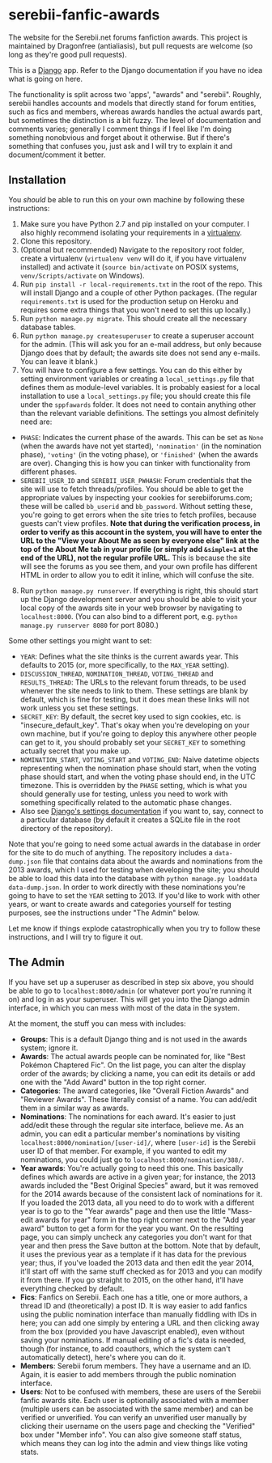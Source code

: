 # serebii-fanfic-awards
The website for the Serebii.net forums fanfiction awards. This project is maintained by Dragonfree (antialiasis), but pull requests are welcome (so long as they're good pull requests).

This is a [Django](http://www.djangoproject.com) app. Refer to the Django documentation if you have no idea what is going on here.

The functionality is split across two 'apps', "awards" and "serebii". Roughly, serebii handles accounts and models that directly stand for forum entities, such as fics and members, whereas awards handles the actual awards part, but sometimes the distinction is a bit fuzzy. The level of documentation and comments varies; generally I comment things if I feel like I'm doing something nonobvious and forget about it otherwise. But if there's something that confuses you, just ask and I will try to explain it and document/comment it better.


## Installation

You *should* be able to run this on your own machine by following these instructions:

1. Make sure you have Python 2.7 and pip installed on your computer. I also highly recommend isolating your requirements in a [virtualenv](https://pypi.python.org/pypi/virtualenv).
2. Clone this repository.
3. (Optional but recommended) Navigate to the repository root folder, create a virtualenv (`virtualenv venv` will do it, if you have virtualenv installed) and activate it (`source bin/activate` on POSIX systems, `venv/Scripts/activate` on Windows).
4. Run `pip install -r local-requirements.txt` in the root of the repo. This will install Django and a couple of other Python packages. (The regular `requirements.txt` is used for the production setup on Heroku and requires some extra things that you won't need to set this up locally.)
5. Run `python manage.py migrate`. This should create all the necessary database tables.
6. Run `python manage.py createsuperuser` to create a superuser account for the admin. (This will ask you for an e-mail address, but only because Django does that by default; the awards site does not send any e-mails. You can leave it blank.)
7. You will have to configure a few settings. You can do this either by setting environment variables or creating a `local_settings.py` file that defines them as module-level variables. It is probably easiest for a local installation to use a `local_settings.py` file; you should create this file under the `sppfawards` folder. It does not need to contain anything other than the relevant variable definitions. The settings you almost definitely need are:
  - `PHASE`: Indicates the current phase of the awards. This can be set as `None` (when the awards have not yet started), `'nomination'` (in the nomination phase), `'voting'` (in the voting phase), or `'finished'` (when the awards are over). Changing this is how you can tinker with functionality from different phases.
  - `SEREBII_USER_ID` and `SEREBII_USER_PWHASH`: Forum credentials that the site will use to fetch threads/profiles. You should be able to get the appropriate values by inspecting your cookies for serebiiforums.com; these will be called `bb_userid` and `bb_password`. Without setting these, you're going to get errors when the site tries to fetch profiles, because guests can't view profiles. **Note that during the verification process, in order to verify as this account in the system, you will have to enter the URL to the "View your About Me as seen by everyone else" link at the top of the About Me tab in your profile (or simply add `&simple=1` at the end of the URL), not the regular profile URL.** This is because the site will see the forums as you see them, and your own profile has different HTML in order to allow you to edit it inline, which will confuse the site.
8. Run `python manage.py runserver`. If everything is right, this should start up the Django development server and you should be able to visit your local copy of the awards site in your web browser by navigating to `localhost:8000`. (You can also bind to a different port, e.g. `python manage.py runserver 8080` for port 8080.)

Some other settings you might want to set:
- `YEAR`: Defines what the site thinks is the current awards year. This defaults to 2015 (or, more specifically, to the `MAX_YEAR` setting).
- `DISCUSSION_THREAD`, `NOMINATION_THREAD`, `VOTING_THREAD` and `RESULTS_THREAD`: The URLs to the relevant forum threads, to be used whenever the site needs to link to them. These settings are blank by default, which is fine for testing, but it does mean these links will not work unless you set these settings.
- `SECRET_KEY`: By default, the secret key used to sign cookies, etc. is "insecure_default_key". That's okay when you're developing on your own machine, but if you're going to deploy this anywhere other people can get to it, you should probably set your `SECRET_KEY` to something actually secret that you make up.
- `NOMINATION_START`, `VOTING_START` and `VOTING_END`: Naive datetime objects representing when the nomination phase should start, when the voting phase should start, and when the voting phase should end, in the UTC timezone. This is overridden by the `PHASE` setting, which is what you should generally use for testing, unless you need to work with something specifically related to the automatic phase changes.
- Also see [Django's settings documentation](https://docs.djangoproject.com/en/1.8/ref/settings/) if you want to, say, connect to a particular database (by default it creates a SQLite file in the root directory of the repository).

Note that you're going to need some actual awards in the database in order for the site to do much of anything. The repository includes a `data-dump.json` file that contains data about the awards and nominations from the 2013 awards, which I used for testing when developing the site; you should be able to load this data into the database with `python manage.py loaddata data-dump.json`. In order to work directly with these nominations you're going to have to set the `YEAR` setting to 2013. If you'd like to work with other years, or want to create awards and categories yourself for testing purposes, see the instructions under "The Admin" below.

Let me know if things explode catastrophically when you try to follow these instructions, and I will try to figure it out.


## The Admin

If you have set up a superuser as described in step six above, you should be able to go to `localhost:8000/admin` (or whatever port you're running it on) and log in as your superuser. This will get you into the Django admin interface, in which you can mess with most of the data in the system.

At the moment, the stuff you can mess with includes:

- **Groups**: This is a default Django thing and is not used in the awards system; ignore it.
- **Awards**: The actual awards people can be nominated for, like "Best Pokémon Chaptered Fic". On the list page, you can alter the display order of the awards; by clicking a name, you can edit its details or add one with the "Add Award" button in the top right corner.
- **Categories**: The award categories, like "Overall Fiction Awards" and "Reviewer Awards". These literally consist of a name. You can add/edit them in a similar way as awards.
- **Nominations**: The nominations for each award. It's easier to just add/edit these through the regular site interface, believe me. As an admin, you can edit a particular member's nominations by visiting `localhost:8000/nomination/[user-id]/`, where `[user-id]` is the Serebii user ID of that member. For example, if you wanted to edit my nominations, you could just go to `localhost:8000/nomination/388/`.
- **Year awards**: You're actually going to need this one. This basically defines which awards are active in a given year; for instance, the 2013 awards included the "Best Original Species" award, but it was removed for the 2014 awards because of the consistent lack of nominations for it. If you loaded the 2013 data, all you need to do to work with a different year is to go to the "Year awards" page and then use the little "Mass-edit awards for year" form in the top right corner next to the "Add year award" button to get a form for the year you want. On the resulting page, you can simply uncheck any categories you don't want for that year and then press the Save button at the bottom. Note that by default, it uses the previous year as a template if it has data for the previous year; thus, if you've loaded the 2013 data and then edit the year 2014, it'll start off with the same stuff checked as for 2013 and you can modify it from there. If you go straight to 2015, on the other hand, it'll have everything checked by default.
- **Fics**: Fanfics on Serebii. Each one has a title, one or more authors, a thread ID and (theoretically) a post ID. It is way easier to add fanfics using the public nomination interface than manually fiddling with IDs in here; you can add one simply by entering a URL and then clicking away from the box (provided you have Javascript enabled), even without saving your nominations. If manual editing of a fic's data is needed, though (for instance, to add coauthors, which the system can't automatically detect), here's where you can do it.
- **Members**: Serebii forum members. They have a username and an ID. Again, it is easier to add members through the public nomination interface.
- **Users**: Not to be confused with members, these are users of the Serebii fanfic awards site. Each user is optionally associated with a member (multiple users can be associated with the same member) and can be verified or unverified. You can verify an unverified user manually by clicking their username on the users page and checking the "Verified" box under "Member info". You can also give someone staff status, which means they can log into the admin and view things like voting stats.
